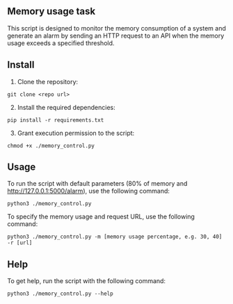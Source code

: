 ## Memory usage task

This script is designed to monitor the memory consumption of a system and generate an alarm by sending an HTTP request to an API when the memory usage exceeds a specified threshold.


## Install 

1. Clone the repository:
```
git clone <repo url>
```

2. Install the required dependencies:
```
pip install -r requirements.txt
```

3. Grant execution permission to the script:
```
chmod +x ./memory_control.py
```


## Usage

To run the script with default parameters (80% of memory and http://127.0.0.1:5000/alarm), use the following command:
```
python3 ./memory_control.py
```

To specify the memory usage and request URL, use the following command:
```
python3 ./memory_control.py -m [memory usage percentage, e.g. 30, 40] -r [url]
```


## Help

To get help, run the script with the following command:
```
python3 ./memory_control.py --help
```
